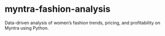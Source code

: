 # myntra-fashion-analysis
 Data-driven analysis of women’s fashion trends, pricing, and profitability on Myntra using Python.
